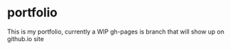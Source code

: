 # portfolio

This is my portfolio, currently a WIP
gh-pages is branch that will show up on github.io site

